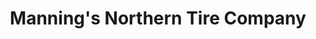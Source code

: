 ---
title: "Manning's Northern Tire Company"
url: /cheboygan/mannings-northern-tire-company/
shop: car repair
---